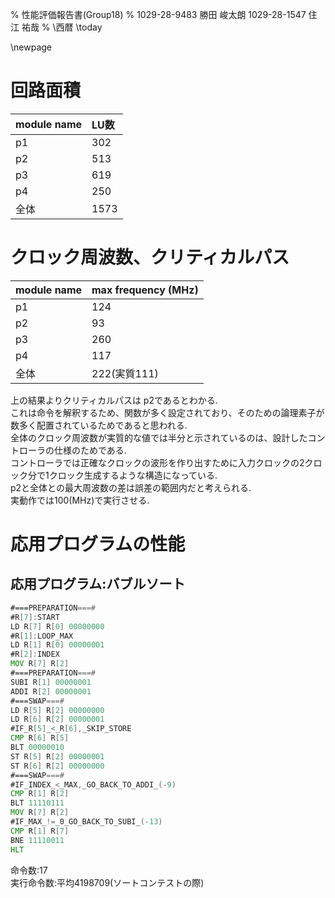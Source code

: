 % 性能評価報告書(Group18)
% 1029-28-9483 勝田 峻太朗
 1029-28-1547 住江 祐哉
% \西暦 \today

\newpage

# 回路面積

| module name | LU数 |
| :---------- | :--- |
| p1          | 302  |
| p2          | 513  |
| p3          | 619  |
| p4          | 250  |
| 全体        | 1573 |

# クロック周波数、クリティカルパス

| module name | max frequency      (MHz) |
| :---------- | :----------------------- |
| p1          | 124                      |
| p2          | 93                       |
| p3          | 260                      |
| p4          | 117                      |
| 全体        | 222(実質111)             |

上の結果よりクリティカルパスは p2であるとわかる.  
これは命令を解釈するため、関数が多く設定されており、そのための論理素子が数多く配置されているためであると思われる.  
全体のクロック周波数が実質的な値では半分と示されているのは、設計したコントローラの仕様のためである.  
コントローラでは正確なクロックの波形を作り出すために入力クロックの2クロック分で1クロック生成するような構造になっている.  
p2と全体との最大周波数の差は誤差の範囲内だと考えられる.  
実動作では100(MHz)で実行させる.  

# 応用プログラムの性能

## 応用プログラム:バブルソート


```asm:BubbleSort.asm
#===PREPARATION===#
#R[7]:START
LD R[7] R[0] 00000000
#R[1]:LOOP_MAX
LD R[1] R[0] 00000001
#R[2]:INDEX
MOV R[7] R[2]
#===PREPARATION===#
SUBI R[1] 00000001
ADDI R[2] 00000001
#===SWAP===#
LD R[5] R[2] 00000000
LD R[6] R[2] 00000001
#IF_R[5]_<_R[6],_SKIP_STORE
CMP R[6] R[5]
BLT 00000010
ST R[5] R[2] 00000001
ST R[6] R[2] 00000000
#===SWAP===#
#IF_INDEX_<_MAX,_GO_BACK_TO_ADDI_(-9)
CMP R[1] R[2]
BLT 11110111
MOV R[7] R[2]
#IF_MAX_!=_0_GO_BACK_TO_SUBI_(-13)
CMP R[1] R[7]
BNE 11110011
HLT
```

命令数:17  
実行命令数:平均4198709(ソートコンテストの際)   

